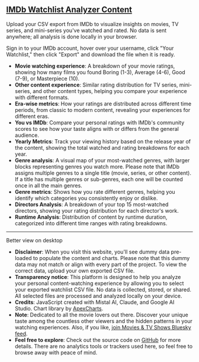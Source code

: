 ## [IMDb Watchlist Analyzer Content](https://romiojoseph.github.io/imdb-watchlist-export-visualizer)

Upload your CSV export from IMDb to visualize insights on movies, TV series, and mini-series you've watched and rated. No data is sent anywhere; all analysis is done locally in your browser.

Sign in to your IMDb account, hover over your username, click "Your Watchlist," then click "Export" and download the file when it is ready.

- **Movie watching experience**: A breakdown of your movie ratings, showing how many films you found Boring (1-3), Average (4-6), Good (7-9), or Masterpiece (10).
- **Other content experience**: Similar rating distribution for TV series, mini-series, and other content types, helping you compare your experience with different formats.
- **Era-wise metrics**: How your ratings are distributed across different time periods, from classic to modern content, revealing your experiences for different eras.
- **You vs IMDb**: Compare your personal ratings with IMDb's community scores to see how your taste aligns with or differs from the general audience.
- **Yearly Metrics**: Track your viewing history based on the release year of the content, showing the total watched and rating breakdowns for each year.
- **Genre analysis**: A visual map of your most-watched genres, with larger blocks representing genres you watch more. Please note that IMDb assigns multiple genres to a single title (movie, series, or other content). If a title has multiple genres or sub-genres, each one will be counted once in all the main genres.
- **Genre metrics**: Shows how you rate different genres, helping you identify which categories you consistently enjoy or dislike.
- **Directors Analysis**: A breakdown of your top 15 most-watched directors, showing your rating distribution for each director's work.
- **Runtime Analysis**: Distribution of content by runtime duration, categorized into different time ranges with rating breakdowns.

---

Better view on desktop
- **Disclaimer**: When you visit this website, you'll see dummy data pre-loaded to populate the content and charts. Please note that this dummy data may not match or align with every part of the project. To view the correct data, upload your own exported CSV file.
- **Transparency notice**: This platform is designed to help you analyze your personal content-watching experience by allowing you to select your exported watchlist CSV file. No data is collected, stored, or shared. All selected files are processed and analyzed locally on your device.
- **Credits**: JavaScript created with Mistal AI, Claude, and Google AI Studio. Chart library by [ApexCharts](https://apexcharts.com).
- **Note**: Dedicated to all the movie lovers out there. Discover your unique taste among the countless other viewers and the hidden patterns in your watching experiences. Also, if you like, [join Movies & TV Shows Bluesky feed](https://bsky.app/profile/did:plc:xglrcj6gmrpktysohindaqhj/feed/MoviesTVShows).
- **Feel free to explore**: Check out the source code on [GitHub](https://github.com/romiojoseph/imdb-watchlist-export-visualizer) for more details. There are no analytics tools or trackers used here, so feel free to browse away with peace of mind.
